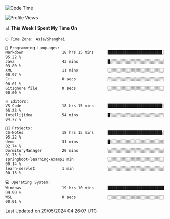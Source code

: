 <!--START_SECTION:waka-->
![Code Time](http://img.shields.io/badge/Code%20Time-1%2C724%20hrs%2047%20mins-blue)

![Profile Views](http://img.shields.io/badge/Profile%20Views-1-blue)

📊 **This Week I Spent My Time On** 

```text
🕑︎ Time Zone: Asia/Shanghai

💬 Programming Languages: 
Markdown                 18 hrs 15 mins      ████████████████████████░   95.22 % 
Java                     43 mins             █░░░░░░░░░░░░░░░░░░░░░░░░   03.80 % 
XML                      11 mins             ░░░░░░░░░░░░░░░░░░░░░░░░░   00.97 % 
C++                      0 secs              ░░░░░░░░░░░░░░░░░░░░░░░░░   00.01 % 
GitIgnore file           0 secs              ░░░░░░░░░░░░░░░░░░░░░░░░░   00.00 % 

🔥 Editors: 
VS Code                  18 hrs 15 mins      ████████████████████████░   95.23 % 
Intellijidea             54 mins             █░░░░░░░░░░░░░░░░░░░░░░░░   04.77 % 

🐱‍💻 Projects: 
CS-Notes                 18 hrs 15 mins      ████████████████████████░   95.22 % 
demo                     31 mins             █░░░░░░░░░░░░░░░░░░░░░░░░   02.74 % 
DormitoryManager         20 mins             ░░░░░░░░░░░░░░░░░░░░░░░░░   01.75 % 
springboot-learning-examp1 min               ░░░░░░░░░░░░░░░░░░░░░░░░░   00.14 % 
learn-servlet            1 min               ░░░░░░░░░░░░░░░░░░░░░░░░░   00.13 % 

💻 Operating System: 
Windows                  19 hrs 10 mins      █████████████████████████   99.99 % 
WSL                      0 secs              ░░░░░░░░░░░░░░░░░░░░░░░░░   00.01 % 
```


 Last Updated on 29/05/2024 04:26:07 UTC
<!--END_SECTION:waka-->
